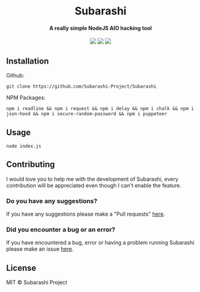 
<h1 align="center">Subarashi</h1>
<h4 align="center">A really simple NodeJS AIO hacking tool</h4>
<p align="center">
	<a href="https://github.com/Subarashi-Project/Subarashi/blob/main/LICENSE"><img src="https://img.shields.io/github/license/Subarashi-Project/Subarashi?style=flat-square"></img></a>
	<a href="https://github.com/Subarashi-Project/Subarashi"><img src="https://bettercodehub.com/edge/badge/Subarashi-Project/Subarashi?branch=main"></a>
	<a href="https://github.com/Subarashi-Project/Subarashi/issues"><img src="https://img.shields.io/github/issues/Subarashi-Project/Subarashi.svg"></img></a>
</p>


## Installation
Github:

    git clone https://github.com/Subarashi-Project/Subarashi

NPM Packages:

    npm i readline && npm i request && npm i delay && npm i chalk && npm i json-hood && npm i secure-random-password && npm i puppeteer
    
## Usage

    node index.js

## Contributing
I would love you to help me with the development of Subarashi, every contribution will be appreciated even though I can't enable the feature.

### Do you have any suggestions?
If you have any suggestions please make a "Pull requests" [here](https://github.com/Subarashi-Project/Subarashi/pulls).

### Did you encounter a bug or an error?
If you have encountered a bug, error or having a problem running Subarashi please make an issue [here](https://github.com/Subarashi-Project/Subarashi/issues).

## License
MIT © Subarashi Project
